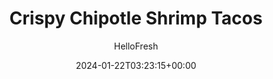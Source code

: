 ---
draft: true # Use this only for setting draft status
hidden: false # Use this to hide unwanted recipes
slug: # <post-title>
title: 'Crispy Chipotle Shrimp Tacos'
description: "Just when you thought tacos couldn’t get any tastier, our chefs found a way to take them to the next level of piping-hot, piled-high perfection. Shrimp is pan-fried until golden and tucked away in warm corn tortillas with a citrusy red cabbage slaw. Then it’s finished with a smoky lime crema (you can call it taco special sauce). The best part, though, might be that you can get these bad boys on the table in about 20 minutes."
image: https://img.hellofresh.com/f_auto,fl_lossy,q_auto,w_1200/hellofresh_s3/image/crispy-chipotle-shrimp-tacos-f1dc347d.jpg
date: 2024-01-22T03:23:15+00:00
author: HelloFresh

tags: ['Spicy']
categories: "main course"
cuisines: "Mexican"
allergens: ['Shellfish', 'Milk']

calories: 580
preptime: ['20 minutes']
cooktime: # 180 = 3 Hours | In minutes
totaltime: PT20M
servings: 2

links:
  - description: "Just when you thought tacos couldn’t get any tastier, our chefs found a way to take them to the next level of piping-hot, piled-high perfection. Shrimp is pan-fried until golden and tucked away in warm corn tortillas with a citrusy red cabbage slaw. Then it’s finished with a smoky lime crema (you can call it taco special sauce). The best part, though, might be that you can get these bad boys on the table in about 20 minutes."
    website: https://www.hellofresh.com/recipes/crispy-chipotle-shrimp-tacos-5a7a2e4eae08b52c90355af2
    image: https://img.hellofresh.com/f_auto,fl_lossy,q_auto,w_1200/hellofresh_s3/image/crispy-chipotle-shrimp-tacos-f1dc347d.jpg
 
weight: # 1 | You can add weight to some posts to override the default sorting (date descending)

comments: false # Keep False

ingredients: ['1 unit Lime', '3 unit Radishes', '2 unit Scallions', '10 ounce Shrimp', '4 ounce Shredded Red Cabbage', '2 tablespoon Cornstarch', '1 teaspoon Chipotle Powder', '4 tablespoon Sour Cream', '6 unit Corn Tortillas', '1 teaspoon Olive Oil', '2 tablespoon Vegetable Oil', ' Salt', ' Pepper']

instructionTitles: ['Prep', 'Toss Slaw', 'Coat Shrimp', 'Cook Shrimp', 'Make Crema and Warm Tortillas', 'Finish and Serve']
instructions: ['Wash and dry all produce. Cut lime into wedges. Halve radishes, then slice into thin half-moons. Trim, then thinly slice scallions, keeping greens and whites separate. Rinse shrimp under cool running water and pat dry with a paper towel.', 'Toss cabbage and scallion whites in a medium bowl with a squeeze of lime, a drizzle of olive oil, salt, and pepper. Set aside.', 'Heat a ¼-inch layer of oil in a large pan over high heat (use a nonstick pan if you have one). Meanwhile, place shrimp, cornstarch, and ¼ tsp chipotle powder in another medium bowl (we’ll use more chipotle in step 5). Season with salt and pepper. Toss until shrimp are thoroughly coated.', 'Add shrimp to pan in a single layer and cook until golden brown and crisp, about 2 minutes per side. Remove from pan with a slotted spoon and set aside on a paper-towel-lined plate. Season with salt and pepper.', 'In a small bowl, stir together sour cream, a squeeze of lime, and a pinch of chipotle powder (use more to taste). Season with salt and pepper. Add enough water to create a drizzly consistency (about 1 TBSP). Wrap tortillas in a lightly dampened paper towel and microwave until warm and soft, about 30 seconds.', 'Divide slaw, shrimp, and radishes between tortillas. Drizzle with crema, sprinkle with scallion greens, and serve with any remaining lime wedges for squeezing over.']
---